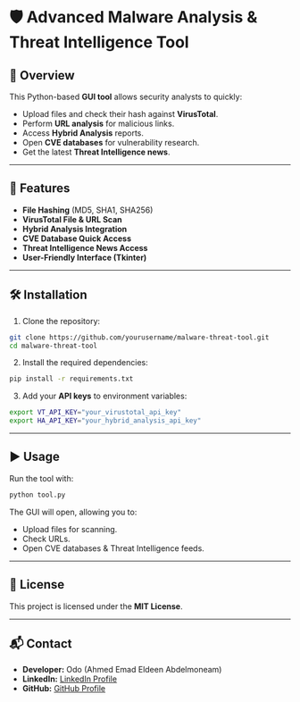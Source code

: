 # 🛡 Advanced Malware Analysis & Threat Intelligence Tool

## 📌 Overview
This Python-based **GUI tool** allows security analysts to quickly:
- Upload files and check their hash against **VirusTotal**.
- Perform **URL analysis** for malicious links.
- Access **Hybrid Analysis** reports.
- Open **CVE databases** for vulnerability research.
- Get the latest **Threat Intelligence news**.

---

## 🚀 Features
- **File Hashing** (MD5, SHA1, SHA256)
- **VirusTotal File & URL Scan**
- **Hybrid Analysis Integration**
- **CVE Database Quick Access**
- **Threat Intelligence News Access**
- **User-Friendly Interface (Tkinter)**

---

## 🛠 Installation
1. Clone the repository:
```bash
git clone https://github.com/yourusername/malware-threat-tool.git
cd malware-threat-tool
```
2. Install the required dependencies:
```bash
pip install -r requirements.txt
```
3. Add your **API keys** to environment variables:
```bash
export VT_API_KEY="your_virustotal_api_key"
export HA_API_KEY="your_hybrid_analysis_api_key"
```

---

## ▶ Usage
Run the tool with:
```bash
python tool.py
```
The GUI will open, allowing you to:
- Upload files for scanning.
- Check URLs.
- Open CVE databases & Threat Intelligence feeds.

---

## 📜 License
This project is licensed under the **MIT License**.

---

## 📬 Contact
- **Developer:** Odo (Ahmed Emad Eldeen Abdelmoneam)
- **LinkedIn:** [LinkedIn Profile](www.linkedin.com/in/ahmed-emad-eldeen-a77420284)
- **GitHub:** [GitHub Profile](https://github.com/Eng-Ahmed-Emad)
